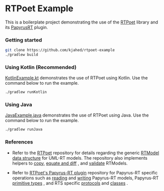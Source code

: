 # RTPoet Example

This is a boilerplate project demonstrating the use of the [RTPoet](https://github.com/kjahed/rtpoet) library and
its [PapyrusRT](https://github.com/kjahed/rtpoet-papyrusrt) plugin.

### Getting started

```bash
git clone https://github.com/kjahed/rtpoet-example
./gradlew build
```

### Using Kotlin (Recommended)

[KotlinExample.kt](src/main/kotlin/KotlinExample.kt) demonstrates the use of RTPoet using Kotlin. Use the command below
to run the example.

```bash
./gradlew runKotlin
```

### Using Java

[JavaExample.java](src/main/java/JavaExample.java) demonstrates the use of RTPoet using Java. Use the command below to
run the example.

```bash
./gradlew runJava
```

### References

- Refer to the [RTPoet](https://github.com/kjahed/rtpoet) repository for details regarding the
  generic [RTModel data structure](https://github.com/kjahed/rtpoet/tree/master/src/main/kotlin/ca/jahed/rtpoet/rtmodel)
  for UML-RT models. The repository also implements helpers
  to [copy](https://github.com/kjahed/rtpoet/blob/master/src/main/kotlin/ca/jahed/rtpoet/utils/RTDeepCopier.kt),
  [equate and diff](https://github.com/kjahed/rtpoet/blob/master/src/main/kotlin/ca/jahed/rtpoet/utils/RTEqualityHelper.kt)
  ,
  and [validate](https://github.com/kjahed/rtpoet/blob/master/src/main/kotlin/ca/jahed/rtpoet/utils/RTModelValidator.kt)
  RTModels.


- Refer to [RTPoet's Papyrus-RT plugin](https://github.com/kjahed/rtpoet-papyrusrt) repository for Papyrus-RT specific
  operations such
  as [reading](https://github.com/kjahed/rtpoet-papyrusrt/blob/master/src/main/kotlin/ca/jahed/rtpoet/papyrusrt/PapyrusRTReader.kt)
  and [writing](https://github.com/kjahed/rtpoet-papyrusrt/blob/master/src/main/kotlin/ca/jahed/rtpoet/papyrusrt/PapyrusRTWriter.kt)
  Papyrus-RT models,
  Papyrus-RT [primitive types](https://github.com/kjahed/rtpoet-papyrusrt/tree/master/src/main/kotlin/ca/jahed/rtpoet/papyrusrt/rts/primitivetype)
  , and RTS
  specific [protocols](https://github.com/kjahed/rtpoet-papyrusrt/tree/master/src/main/kotlin/ca/jahed/rtpoet/papyrusrt/rts/protocols)
  and
  [classes](https://github.com/kjahed/rtpoet-papyrusrt/tree/master/src/main/kotlin/ca/jahed/rtpoet/papyrusrt/rts/classes)
  .
